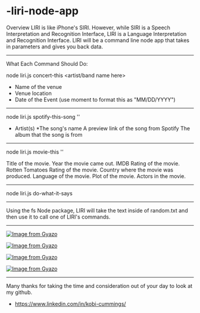 # -liri-node-app

Overview
LIRI is like iPhone's SIRI. However, while SIRI is a Speech Interpretation and Recognition Interface, LIRI is a Language Interpretation and Recognition Interface. LIRI will be a command line node app that takes in parameters and gives you back data.

---------------------------------------------------------------------

What Each Command Should Do:

node liri.js concert-this <artist/band name here>

* Name of the venue
* Venue location
* Date of the Event (use moment to format this as "MM/DD/YYYY")

---------------------------------------------------------------------
node liri.js spotify-this-song '<song name here>'

* Artist(s)
*The song's name
A preview link of the song from Spotify
The album that the song is from

---------------------------------------------------------------------
node liri.js movie-this '<movie name here>'

Title of the movie.
Year the movie came out.
IMDB Rating of the movie.
Rotten Tomatoes Rating of the movie.
Country where the movie was produced.
Language of the movie.
Plot of the movie.
Actors in the movie.

----------------------------------------------------------------------

node liri.js do-what-it-says

----------------------------------------------------------------------


Using the fs Node package, LIRI will take the text inside of random.txt 
and then use it to call one of LIRI's commands.



-----------------------------------------------------------------------


[![Image from Gyazo](https://i.gyazo.com/f6c16633a88bba3e8fe499ea90a4533d.png)](https://gyazo.com/f6c16633a88bba3e8fe499ea90a4533d)

[![Image from Gyazo](https://i.gyazo.com/58615aeb0f715d50c1408e71b28c6e65.png)](https://gyazo.com/58615aeb0f715d50c1408e71b28c6e65)

[![Image from Gyazo](https://i.gyazo.com/6e73449deab54d70728623640e5c2d08.png)](https://gyazo.com/6e73449deab54d70728623640e5c2d08)

[![Image from Gyazo](https://i.gyazo.com/f9fae64cf99839844433e6e37ddb809b.png)](https://gyazo.com/f9fae64cf99839844433e6e37ddb809b)

-------------------------------------------------------------------------------

Many thanks for taking the time and consideration out of your day to look at my github. 

* https://www.linkedin.com/in/kobi-cummings/